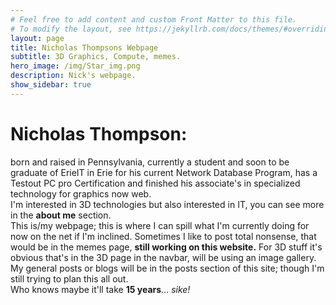 ```yaml
---
# Feel free to add content and custom Front Matter to this file.
# To modify the layout, see https://jekyllrb.com/docs/themes/#overriding-theme-defaults
layout: page
title: Nicholas Thompsons Webpage
subtitle: 3D Graphics, Compute, memes.
hero_image: /img/Star_img.png
description: Nick's webpage.
show_sidebar: true
---
```

# Nicholas Thompson:<br>
born and raised in Pennsylvania, currently a student and soon to be graduate of
ErieIT in Erie for his current Network Database Program, has a Testout PC pro Certification and finished his associate's in specialized technology for graphics now web. <br> I'm interested in 3D technologies but also interested in IT, you can see more in the **about me** section.<br>
This is/my webpage; this is where I can spill what I'm currently doing for now on the net if I'm inclined.
Sometimes I like to post total nonsense, that would be in the memes page, **still working on this website.**
For 3D stuff it's obvious that's in the 3D page in the navbar, will be using an image gallery.<br>
My general posts or blogs will be in the posts section of this site; though I'm still trying to plan this all out.<br>
Who knows maybe it'll take **15 years**… *sike!*
